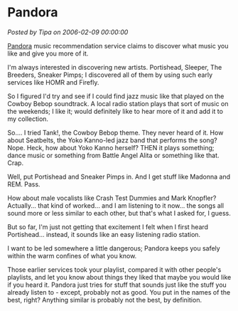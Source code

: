 # Pandora

*Posted by Tipa on 2006-02-09 00:00:00*

[Pandora](http://www.pandora.com) music recommendation service claims to discover what music you like and give you more of it.

I'm always interested in discovering new artists. Portishead, Sleeper, The Breeders, Sneaker Pimps; I discovered all of them by using such early services like HOMR and Firefly.

So I figured I'd try and see if I could find jazz music like that played on the Cowboy Bebop soundtrack. A local radio station plays that sort of music on the weekends; I like it; would definitely like to hear more of it and add it to my collection.

So.... I tried Tank!, the Cowboy Bebop theme. They never heard of it. How about Seatbelts, the Yoko Kanno-led jazz band that performs the song? Nope. Heck, how about Yoko Kanno herself? THEN it plays something; dance music or something from Battle Angel Alita or something like that. Crap.

Well, put Portishead and Sneaker Pimps in. And I get stuff like Madonna and REM. Pass.

How about male vocalists like Crash Test Dummies and Mark Knopfler? Actually... that kind of worked... and I am listening to it now... the songs all sound more or less similar to each other, but that's what I asked for, I guess.

But so far, I'm just not getting that excitement I felt when I first heard Portishead... instead, it sounds like an easy listening radio station.

I want to be led somewhere a little dangerous; Pandora keeps you safely within the warm confines of what you know.

Those earlier services took your playlist, compared it with other people's playlists, and let you know about things they liked that maybe you would like if you heard it. Pandora just tries for stuff that sounds just like the stuff you already listen to - except, probably not as good. You put in the names of the best, right? Anything similar is probably not the best, by definition.
